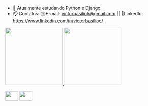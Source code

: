 - 🌱 Atualmente estudando Python e Django
- 📫 Contatos: ✉️E-mail: victorbasilio5@gmail.com || 💼LinkedIn: https://www.linkedin.com/in/victorbasilioo/
<div>
  <a href="https://github.com/VictorbSilva/VictorbSilva">
    <img height="180cm" src="https://github-readme-stats.vercel.app/api?username=VictorbSilva&show_icons=true&theme=aura_dark&include_all_commits=true&count_private=true"/>
  </a>
  <a href="https://github.com/VictorbSilva/VictorbSilva">
    <img height="180cm" src="https://github-readme-stats-git-masterrstaa-rickstaa.vercel.app/api/top-langs/?username=VictorbSilva&layout=compact&theme=aura_dark"/>
  </a>
</div>
<div style="display: inline_block"><br>
  <img align="center" height="30" width="40" src="https://cdn.jsdelivr.net/gh/devicons/devicon@latest/icons/python/python-plain-wordmark.svg" />
  <img align="center" height="30" width="40" src="https://cdn.jsdelivr.net/gh/devicons/devicon@latest/icons/django/django-plain.svg" />
</div>
